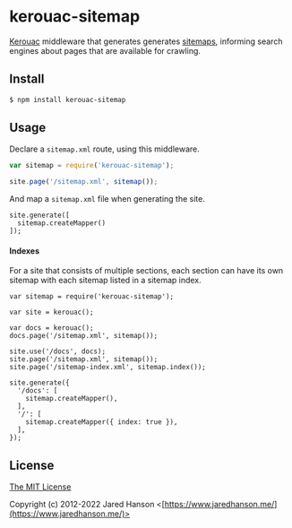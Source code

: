 # kerouac-sitemap

[Kerouac](https://github.com/jaredhanson/kerouac) middleware that generates
generates [sitemaps](https://www.sitemaps.org/), informing search engines about
pages that are available for crawling.

## Install

```sh
$ npm install kerouac-sitemap
```

## Usage

Declare a `sitemap.xml` route, using this middleware.

```js
var sitemap = require('kerouac-sitemap');

site.page('/sitemap.xml', sitemap());
```

And map a `sitemap.xml` file when generating the site.

```
site.generate([
  sitemap.createMapper()
]);
```

#### Indexes

For a site that consists of multiple sections, each section can have its own
sitemap with each sitemap listed in a sitemap index.

```
var sitemap = require('kerouac-sitemap');

var site = kerouac();

var docs = kerouac();
docs.page('/sitemap.xml', sitemap());

site.use('/docs', docs);
site.page('/sitemap.xml', sitemap());
site.page('/sitemap-index.xml', sitemap.index());

site.generate({
  '/docs': [
    sitemap.createMapper(),
  ],
  '/': [
    sitemap.createMapper({ index: true }),
  ],
});
```

## License

[The MIT License](https://opensource.org/licenses/MIT)

Copyright (c) 2012-2022 Jared Hanson <[https://www.jaredhanson.me/](https://www.jaredhanson.me/)>
